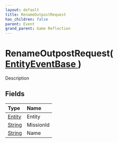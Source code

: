 ```yaml
---
layout: default
title: RenameOutpostRequest
has_children: false
parent: Event
grand_parent: Game Reflection
---
```

# RenameOutpostRequest( [ EntityEventBase ](/riftbreaker-wiki/docs/game-reflection/events/entity_event_base/) )
Description 

## Fields

| Type | Name |
|:----------|:--------------|
| [Entity](/riftbreaker-wiki/docs/game-reflection/classes/entity/) | Entity |
| [String](/riftbreaker-wiki/docs/game-reflection/components/string/) | MissionId |
| [String](/riftbreaker-wiki/docs/game-reflection/components/string/) | Name |


